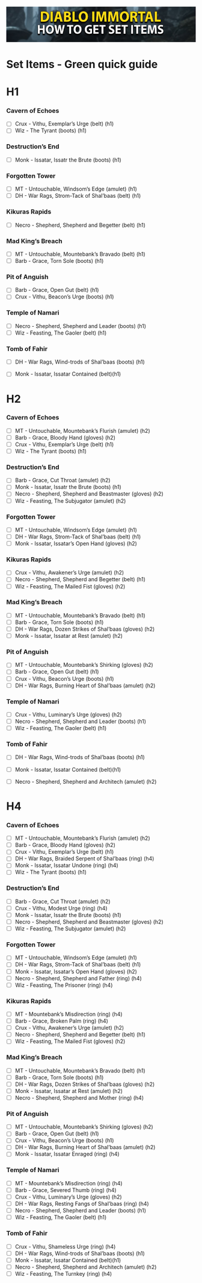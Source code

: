 ![Set Items](../docs/assets/images/set-items.png)

# Set Items - Green quick guide

# H1

### Cavern of Echoes
- [ ] Crux - Vithu, Exemplar’s Urge (belt) (h1)
- [ ] Wiz - The Tyrant (boots) (h1)

### Destruction’s End
- [ ] Monk - Issatar, Issatr the Brute (boots) (h1)

### Forgotten Tower
- [ ] MT - Untouchable, Windsom’s Edge (amulet) (h1)
- [ ] DH - War Rags, Strom-Tack of Shal’baas (belt) (h1)

### Kikuras Rapids
- [ ] Necro - Shepherd, Shepherd and Begetter (belt) (h1)

### Mad King’s Breach
- [ ] MT - Untouchable, Mountebank’s Bravado (belt) (h1)
- [ ] Barb - Grace, Torn Sole (boots) (h1)

### Pit of Anguish
- [ ] Barb - Grace, Open Gut (belt) (h1)
- [ ] Crux - Vithu, Beacon’s Urge (boots) (h1)

### Temple of Namari
- [ ] Necro - Shepherd, Shepherd and Leader (boots) (h1)
- [ ] Wiz - Feasting, The Gaoler (belt) (h1)

### Tomb of Fahir
- [ ] DH - War Rags, Wind-trods of Shal’baas (boots) (h1)
- [ ] Monk - Issatar, Issatar Contained (belt)(h1)


# H2

### Cavern of Echoes
- [ ] MT - Untouchable, Mountebank’s Flurish (amulet) (h2)
- [ ] Barb - Grace, Bloody Hand (gloves) (h2)
- [ ] Crux - Vithu, Exemplar’s Urge (belt) (h1)
- [ ] Wiz - The Tyrant (boots) (h1)

### Destruction’s End
- [ ] Barb - Grace, Cut Throat (amulet) (h2)
- [ ] Monk - Issatar, Issatr the Brute (boots) (h1)
- [ ] Necro - Shepherd, Shepherd and Beastmaster (gloves) (h2)
- [ ] Wiz - Feasting, The Subjugator (amulet) (h2)

### Forgotten Tower
- [ ] MT - Untouchable, Windsom’s Edge (amulet) (h1)
- [ ] DH - War Rags, Strom-Tack of Shal’baas (belt) (h1)
- [ ] Monk - Issatar, Issatar’s Open Hand (gloves) (h2)

### Kikuras Rapids
- [ ] Crux - Vithu, Awakener’s Urge (amulet) (h2)
- [ ] Necro - Shepherd, Shepherd and Begetter (belt) (h1)
- [ ] Wiz - Feasting, The Mailed Fist (gloves) (h2)

### Mad King’s Breach
- [ ] MT - Untouchable, Mountebank’s Bravado (belt) (h1)
- [ ] Barb - Grace, Torn Sole (boots) (h1)
- [ ] DH - War Rags, Dozen Strikes of Shal’baas (gloves) (h2)
- [ ] Monk - Issatar, Issatar at Rest (amulet) (h2)

### Pit of Anguish
- [ ] MT - Untouchable, Mountebank’s Shirking (gloves) (h2)
- [ ] Barb - Grace, Open Gut (belt) (h1)
- [ ] Crux - Vithu, Beacon’s Urge (boots) (h1)
- [ ] DH - War Rags, Burning Heart of Shal’baas (amulet) (h2)

### Temple of Namari
- [ ] Crux - Vithu, Luminary’s Urge (gloves) (h2)
- [ ] Necro - Shepherd, Shepherd and Leader (boots) (h1)
- [ ] Wiz - Feasting, The Gaoler (belt) (h1)

### Tomb of Fahir
- [ ] DH - War Rags, Wind-trods of Shal’baas (boots) (h1)
- [ ] Monk - Issatar, Issatar Contained (belt)(h1)
- [ ] Necro - Shepherd, Shepherd and Architech (amulet) (h2)


# H4

### Cavern of Echoes
- [ ] MT - Untouchable, Mountebank’s Flurish (amulet) (h2)
- [ ] Barb - Grace, Bloody Hand (gloves) (h2)
- [ ] Crux - Vithu, Exemplar’s Urge (belt) (h1)
- [ ] DH - War Rags, Braided Serpent of Shal’baas (ring) (h4)
- [ ] Monk - Issatar, Issatar Undone (ring) (h4)
- [ ] Wiz - The Tyrant (boots) (h1)

### Destruction’s End
- [ ] Barb - Grace, Cut Throat (amulet) (h2)
- [ ] Crux - Vithu, Modest Urge (ring) (h4)
- [ ] Monk - Issatar, Issatr the Brute (boots) (h1)
- [ ] Necro - Shepherd, Shepherd and Beastmaster (gloves) (h2)
- [ ] Wiz - Feasting, The Subjugator (amulet) (h2)

### Forgotten Tower
- [ ] MT - Untouchable, Windsom’s Edge (amulet) (h1)
- [ ] DH - War Rags, Strom-Tack of Shal’baas (belt) (h1)
- [ ] Monk - Issatar, Issatar’s Open Hand (gloves) (h2)
- [ ] Necro - Shepherd, Shepherd and Father (ring) (h4)
- [ ] Wiz - Feasting, The Prisoner (ring)  (h4)

### Kikuras Rapids
- [ ] MT - Mountebank’s Misdirection (ring) (h4)
- [ ] Barb - Grace, Broken Palm (ring) (h4)
- [ ] Crux - Vithu, Awakener’s Urge (amulet) (h2)
- [ ] Necro - Shepherd, Shepherd and Begetter (belt) (h1)
- [ ] Wiz - Feasting, The Mailed Fist (gloves) (h2)

### Mad King’s Breach
- [ ] MT - Untouchable, Mountebank’s Bravado (belt) (h1)
- [ ] Barb - Grace, Torn Sole (boots) (h1)
- [ ] DH - War Rags, Dozen Strikes of Shal’baas (gloves) (h2)
- [ ] Monk - Issatar, Issatar at Rest (amulet) (h2)
- [ ] Necro - Shepherd, Shepherd and Mother (ring) (h4)

### Pit of Anguish
- [ ] MT - Untouchable, Mountebank’s Shirking (gloves) (h2)
- [ ] Barb - Grace, Open Gut (belt) (h1)
- [ ] Crux - Vithu, Beacon’s Urge (boots) (h1)
- [ ] DH - War Rags, Burning Heart of Shal’baas (amulet) (h2)
- [ ] Monk - Issatar, Issatar Enraged (ring) (h4)

### Temple of Namari
- [ ] MT - Mountebank’s Misdirection (ring)  (h4)
- [ ] Barb - Grace, Severed Thumb (ring) (h4)
- [ ] Crux - Vithu, Luminary’s Urge (gloves) (h2)
- [ ] DH - War Rags, Resting Fangs of Shal’baas (ring) (h4)
- [ ] Necro - Shepherd, Shepherd and Leader (boots) (h1)
- [ ] Wiz - Feasting, The Gaoler (belt) (h1)

### Tomb of Fahir
- [ ] Crux - Vithu, Shameless Urge (ring) (h4)
- [ ] DH - War Rags, Wind-trods of Shal’baas (boots) (h1)
- [ ] Monk - Issatar, Issatar Contained (belt)(h1)
- [ ] Necro - Shepherd, Shepherd and Architech (amulet) (h2)
- [ ] Wiz - Feasting, The Turnkey (ring) (h4)
